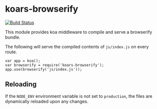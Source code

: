 koars-browserify
================
[![Build Status](https://img.shields.io/travis/koars/browserify.svg?style=flat)](https://travis-ci.org/koars/browserify)

This module provides koa middleware to compile and serve a browserify bundle.

The following will serve the compiled contents of `js/index.js` on every route.

	var app = koa();
	var browserify = require('koars-browserify');
	app.use(browserify('js/index.js'));

Reloading
---------
If the `NODE_ENV` environment variable is not set to `production`, the files are dynamically reloaded upon any changes.